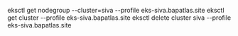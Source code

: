 eksctl get nodegroup --cluster=siva --profile eks-siva.bapatlas.site
eksctl get cluster --profile eks-siva.bapatlas.site
eksctl delete cluster siva --profile eks-siva.bapatlas.site
